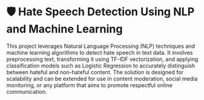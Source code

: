 # 🛡️ Hate Speech Detection Using NLP and Machine Learning

This project leverages Natural Language Processing (NLP) techniques and machine learning algorithms to detect hate speech in text data. It involves preprocessing text, transforming it using TF-IDF vectorization, and applying classification models such as Logistic Regression to accurately distinguish between hateful and non-hateful content. The solution is designed for scalability and can be extended for use in content moderation, social media monitoring, or any platform that aims to promote respectful online communication.
